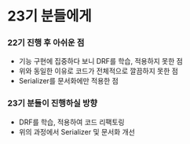 # 23기 분들에게
### 22기 진행 후 아쉬운 점
- 기능 구현에 집중하다 보니 DRF를 학습, 적용하지 못한 점
- 위와 동일한 이유로 코드가 전체적으로 깔끔하지 못한 점
- Serializer를 문서화에만 적용한 점

### 23기 분들이 진행하실 방향
- DRF를 학습, 적용하여 코드 리팩토링
- 위의 과정에서 Serializer 및 문서화 개선
